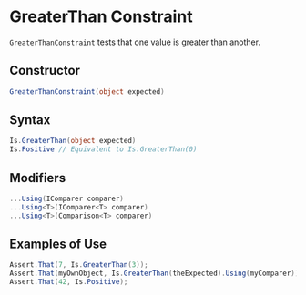 # GreaterThan Constraint

`GreaterThanConstraint` tests that one value is greater than another.

## Constructor

```csharp
GreaterThanConstraint(object expected)
```

## Syntax

```csharp
Is.GreaterThan(object expected)
Is.Positive // Equivalent to Is.GreaterThan(0)
```

## Modifiers

```csharp
...Using(IComparer comparer)
...Using<T>(IComparer<T> comparer)
...Using<T>(Comparison<T> comparer)
```

## Examples of Use

```csharp
Assert.That(7, Is.GreaterThan(3));
Assert.That(myOwnObject, Is.GreaterThan(theExpected).Using(myComparer));
Assert.That(42, Is.Positive);
```
